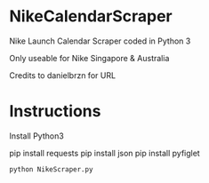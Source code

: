 # NikeCalendarScraper
Nike Launch Calendar Scraper coded in Python 3

Only useable for Nike Singapore & Australia

Credits to danielbrzn for URL

# Instructions
Install Python3

pip install requests
pip install json
pip install pyfiglet

`python NikeScraper.py`
